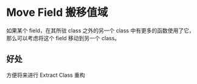 # Move Field 搬移值域

如果某个 field，在其所驻 class 之外的另一个 class 中有更多的函数使用了它，那么可以考虑将这个 field 移动到另一个 class。

## 好处

方便将来进行 Extract Class 重构
